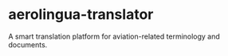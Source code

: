 # aerolingua-translator
A smart translation platform for aviation-related terminology and documents.
